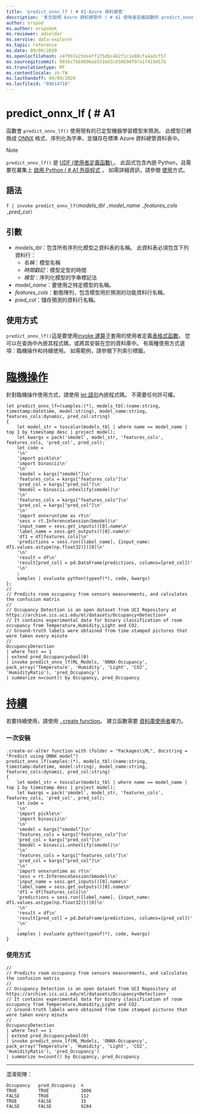 ```yaml
---
title: 'predict_onnx_lf ( # A1-Azure 資料總管'
description: '本文說明 Azure 資料總管中 ( # A1 使用者定義函數的 predict_onnx_lf。'
author: orspod
ms.author: orspodek
ms.reviewer: adieldar
ms.service: data-explorer
ms.topic: reference
ms.date: 09/09/2020
ms.openlocfilehash: c4f997e25de4ff1f5dbc482f1c1e08cfa4adcf57
ms.sourcegitcommit: 993bc7b69096ab5516d3c650b9df97a1f419457b
ms.translationtype: MT
ms.contentlocale: zh-TW
ms.lasthandoff: 09/09/2020
ms.locfileid: "89614718"
---
```

# <a name="predict_onnx_lf"></a>predict_onnx_lf ( # A1

函數會 `predict_onnx_lf()` 使用現有的已定型機器學習模型來預測。 此模型已轉換成 [ONNX](https://onnx.ai/) 格式、序列化為字串，並儲存在標準 Azure 資料總管資料表中。

> [!NOTE]
> `predict_onnx_lf()` 是 [UDF (使用者定義函數) ](../query/functions/user-defined-functions.md)。 此函式包含內嵌 Python，且需要在叢集上 [啟用 Python ( # A1 外掛程式](../query/pythonplugin.md#enable-the-plugin) 。 如需詳細資訊，請參閱 [使用](#usage)方式。

## <a name="syntax"></a>語法

`T | invoke predict_onnx_lf(`*models_tbl* `,`*model_name* `,`*features_cols* `,`*pred_col*`)`

## <a name="arguments"></a>引數

* *models_tbl*：包含所有序列化模型之資料表的名稱。 此資料表必須包含下列資料行：
    * *名稱*：模型名稱
    * *時間戳記*：模型定型的時間
    * *模型*：序列化模型的字串標記法
* *model_name*：要使用之特定模型的名稱。
* *features_cols*：動態陣列，包含模型用於預測的功能資料行名稱。
* *pred_col*：儲存預測的資料行名稱。

## <a name="usage"></a>使用方式

`predict_onnx_lf()`這是要使用[invoke 運算子](../query/invokeoperator.md)套用的使用者定義[表格式函數](../query/functions/user-defined-functions.md#tabular-function)。 您可以在查詢中內嵌其程式碼，或將其安裝在您的資料庫中。 有兩種使用方式選項：臨機操作和持續使用。 如需範例，請參閱下列索引標籤。

# <a name="ad-hoc"></a>[臨機操作](#tab/adhoc)

針對臨機操作使用方式，請使用 [let 語句](../query/letstatement.md)內嵌程式碼。 不需要任何許可權。

<!-- csl: https://help.kusto.windows.net:443/Samples -->
```kusto
let predict_onnx_lf=(samples:(*), models_tbl:(name:string, timestamp:datetime, model:string), model_name:string, features_cols:dynamic, pred_col:string)
{
    let model_str = toscalar(models_tbl | where name == model_name | top 1 by timestamp desc | project model);
    let kwargs = pack('smodel', model_str, 'features_cols', features_cols, 'pred_col', pred_col);
    let code =
    '\n'
    'import pickle\n'
    'import binascii\n'
    '\n'
    'smodel = kargs["smodel"]\n'
    'features_cols = kargs["features_cols"]\n'
    'pred_col = kargs["pred_col"]\n'
    'bmodel = binascii.unhexlify(smodel)\n'
    '\n'
    'features_cols = kargs["features_cols"]\n'
    'pred_col = kargs["pred_col"]\n'
    '\n'
    'import onnxruntime as rt\n'
    'sess = rt.InferenceSession(bmodel)\n'
    'input_name = sess.get_inputs()[0].name\n'
    'label_name = sess.get_outputs()[0].name\n'
    'df1 = df[features_cols]\n'
    'predictions = sess.run([label_name], {input_name: df1.values.astype(np.float32)})[0]\n'
    '\n'
    'result = df\n'
    'result[pred_col] = pd.DataFrame(predictions, columns=[pred_col])'
    '\n'
    ;
    samples | evaluate python(typeof(*), code, kwargs)
};
//
// Predicts room occupancy from sensors measurements, and calculates the confusion matrix
//
// Occupancy Detection is an open dataset from UCI Repository at https://archive.ics.uci.edu/ml/datasets/Occupancy+Detection+
// It contains experimental data for binary classification of room occupancy from Temperature,Humidity,Light and CO2.
// Ground-truth labels were obtained from time stamped pictures that were taken every minute
//
OccupancyDetection 
| where Test == 1
| extend pred_Occupancy=bool(0)
| invoke predict_onnx_lf(ML_Models, 'ONNX-Occupancy', pack_array('Temperature', 'Humidity', 'Light', 'CO2', 'HumidityRatio'), 'pred_Occupancy')
| summarize n=count() by Occupancy, pred_Occupancy
```

# <a name="persistent"></a>[持續](#tab/persistent)

若要持續使用，請使用 [. create function](../management/create-function.md)。 建立函數需要 [資料庫使用者](../management/access-control/role-based-authorization.md)權力。

### <a name="one-time-installation"></a>一次安裝

<!-- csl: https://help.kusto.windows.net:443/Samples -->
```kusto
.create-or-alter function with (folder = "Packages\\ML", docstring = "Predict using ONNX model")
predict_onnx_lf(samples:(*), models_tbl:(name:string, timestamp:datetime, model:string), model_name:string, features_cols:dynamic, pred_col:string)
{
    let model_str = toscalar(models_tbl | where name == model_name | top 1 by timestamp desc | project model);
    let kwargs = pack('smodel', model_str, 'features_cols', features_cols, 'pred_col', pred_col);
    let code =
    '\n'
    'import pickle\n'
    'import binascii\n'
    '\n'
    'smodel = kargs["smodel"]\n'
    'features_cols = kargs["features_cols"]\n'
    'pred_col = kargs["pred_col"]\n'
    'bmodel = binascii.unhexlify(smodel)\n'
    '\n'
    'features_cols = kargs["features_cols"]\n'
    'pred_col = kargs["pred_col"]\n'
    '\n'
    'import onnxruntime as rt\n'
    'sess = rt.InferenceSession(bmodel)\n'
    'input_name = sess.get_inputs()[0].name\n'
    'label_name = sess.get_outputs()[0].name\n'
    'df1 = df[features_cols]\n'
    'predictions = sess.run([label_name], {input_name: df1.values.astype(np.float32)})[0]\n'
    '\n'
    'result = df\n'
    'result[pred_col] = pd.DataFrame(predictions, columns=[pred_col])'
    '\n'
    ;
    samples | evaluate python(typeof(*), code, kwargs)
}
```

### <a name="usage"></a>使用方式

<!-- csl: https://help.kusto.windows.net:443/Samples -->
```kusto
//
// Predicts room occupancy from sensors measurements, and calculates the confusion matrix
//
// Occupancy Detection is an open dataset from UCI Repository at https://archive.ics.uci.edu/ml/datasets/Occupancy+Detection+
// It contains experimental data for binary classification of room occupancy from Temperature,Humidity,Light and CO2.
// Ground-truth labels were obtained from time stamped pictures that were taken every minute
//
OccupancyDetection 
| where Test == 1
| extend pred_Occupancy=bool(0)
| invoke predict_onnx_lf(ML_Models, 'ONNX-Occupancy', pack_array('Temperature', 'Humidity', 'Light', 'CO2', 'HumidityRatio'), 'pred_Occupancy')
| summarize n=count() by Occupancy, pred_Occupancy
```

---

混淆矩陣：
<!-- csl: https://help.kusto.windows.net:443/Samples -->
```kusto
Occupancy   pred_Occupancy  n
TRUE        TRUE            3006
FALSE       TRUE            112
TRUE        FALSE           15
FALSE       FALSE           9284
```
